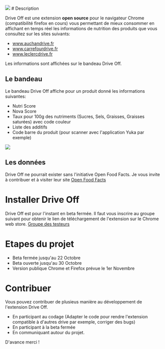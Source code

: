 ﻿<img src="/DriveOff/img/icon.png"/>
# Description

Drive Off est une extension **open source** pour le navigateur Chrome (compatibilité firefox en cours) vous permettant de mieux consommer en affichant 
en temps réel les informations de nutrition des produits que vous consultez sur les sites suivants:
* www.auchandrive.fr
* www.carrefourdrive.fr
* www.leclercdrive.fr

Les informations sont affichées sur le bandeau Drive Off.

## Le bandeau

Le bandeau Drive Off affiche pour un produit donné les informations suivantes:
* Nutri Score
* Nova Score
* Taux pour 100g des nutriments (Sucres, Sels, Graisses, Graisses saturées) avec code couleur
* Liste des additifs
* Code barre du produit (pour scanner avec l'application Yuka par exemple)

<img src="/DriveOff/img/bandeau.png"/>

## Les donn&eacute;es

Drive Off ne pourrait exister sans l'initiative Open Food Facts. Je vous invite à contribuer et à visiter leur site [Open Food Facts](http://www.openfoodfacts.org) 

# Installer Drive Off

Drive Off est pour l'instant en beta fermée. Il faut vous inscrire au groupe suivant pour obtenir le lien de téléchargement de l'extension sur le Chrome web store. [Groupe des testeurs](https://groups.google.com/forum/#!forum/driveoff_extension)

# Etapes du projet

* Beta fermée jusqu'au 22 Octobre
* Beta ouverte jusqu'au 30 Octobre
* Version publique Chrome et Firefox prévue le 1er Novembre

# Contribuer

Vous pouvez contribuer de plusieus manière au développement de l'extension Drive Off.
* En participant au codage (Adapter le code pour rendre l'extension compatible à d'autres drive par exemple, corriger des bugs)
* En participant à la beta fermée
* En communiquant autour du projet.

D'avance merci !

